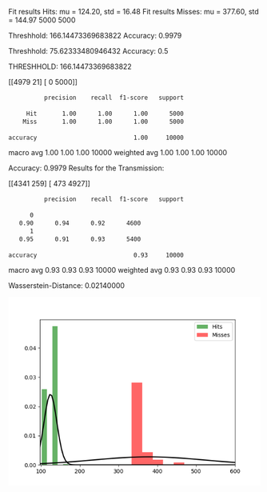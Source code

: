 Fit results Hits: mu = 124.20,  std = 16.48
Fit results Misses: mu = 377.60,  std = 144.97
5000
5000

Threshhold:  166.14473369683822 
Accuracy:  0.9979

Threshhold:  75.62333480946432 
Accuracy:  0.5


THRESHHOLD:  166.14473369683822

 [[4979   21]
 [   0 5000]] 

              precision    recall  f1-score   support

         Hit       1.00      1.00      1.00      5000
        Miss       1.00      1.00      1.00      5000

    accuracy                           1.00     10000
   macro avg       1.00      1.00      1.00     10000
weighted avg       1.00      1.00      1.00     10000

Accuracy:  0.9979
Results for the Transmission:

 [[4341  259]
 [ 473 4927]] 

              precision    recall  f1-score   support

          0
       0.90      0.94      0.92      4600
          1
       0.95      0.91      0.93      5400

    accuracy                           0.93     10000
   macro avg       0.93      0.93      0.93     10000
weighted avg       0.93      0.93      0.93     10000

Wasserstein-Distance: 0.02140000

![image](Figure_1.png)